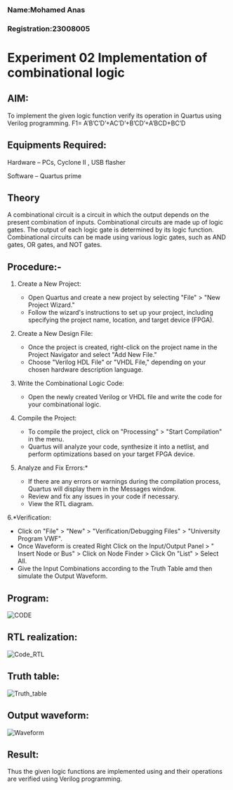 ### Name:Mohamed Anas
### Registration:23008005

# Experiment 02     Implementation of combinational logic



## AIM:
To implement the given logic function verify its operation in Quartus using Verilog programming.
 F1= A’B’C’D’+AC’D’+B’CD’+A’BCD+BC’D
 
 
 
## Equipments Required:
Hardware – PCs, 
Cyclone II , 
USB flasher

Software – Quartus prime


## Theory
  A combinational circuit is a circuit in which the output depends on the present combination of inputs. Combinational circuits are made up of logic gates. The output of each logic gate is determined by its logic function. Combinational circuits can be made using various logic gates, such as AND gates, OR gates, and NOT gates.

## Procedure:-
1. Create a New Project:
   - Open Quartus and create a new project by selecting "File" > "New Project Wizard."
   - Follow the wizard's instructions to set up your project, including specifying the project name, location, and target device (FPGA).

2. Create a New Design File:
   - Once the project is created, right-click on the project name in the Project Navigator and select "Add New File."
   - Choose "Verilog HDL File" or "VHDL File," depending on your chosen hardware description language.

3. Write the Combinational Logic Code:
   - Open the newly created Verilog or VHDL file and write the code for your combinational logic.
     
4. Compile the Project:
   - To compile the project, click on "Processing" > "Start Compilation" in the menu.
   - Quartus will analyze your code, synthesize it into a netlist, and perform optimizations based on your target FPGA device.

5. Analyze and Fix Errors:*
   - If there are any errors or warnings during the compilation process, Quartus will display them in the Messages window.
   - Review and fix any issues in your code if necessary.
   - View the RTL diagram.

6.*Verification:
   - Click on "File" > "New" > "Verification/Debugging Files" > "University Program VWF".
   - Once Waveform is created Right Click on the Input/Output Panel > " Insert Node or Bus" > Click on Node Finder > Click On "List" > Select All.
   - Give the Input Combinations according to the Truth Table amd then simulate the Output Waveform.


## Program:
![CODE](https://github.com/Anas536/Experiment--02-Implementation-of-combinational-logic-/assets/139841834/b6d06f31-df06-4ffb-965f-10b53edf8642)

## RTL realization:
![Code_RTL](https://github.com/Anas536/Experiment--02-Implementation-of-combinational-logic-/assets/139841834/3b9daf74-48d8-4f7c-9c3b-18305caeece7)

## Truth table:
![Truth_table](https://github.com/Anas536/Experiment--02-Implementation-of-combinational-logic-/assets/139841834/86d86079-7c94-47c4-a3fd-a2f20d2eb1b1)

## Output waveform:
![Waveform](https://github.com/Anas536/Experiment--02-Implementation-of-combinational-logic-/assets/139841834/b565d129-f8de-4d1d-b13f-7baa11248a7f)

## Result:
Thus the given logic functions are implemented using  and their operations are verified using Verilog programming.
